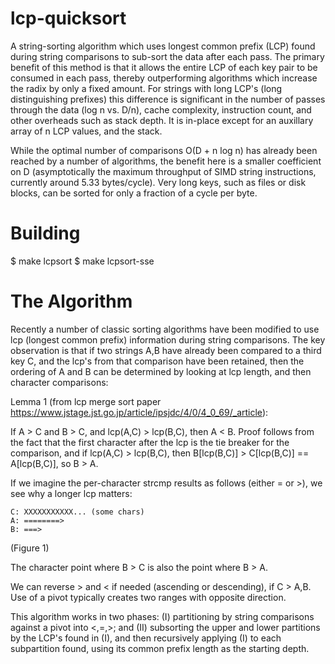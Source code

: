 lcp-quicksort
=============

A string-sorting algorithm which uses longest common prefix (LCP) found during string comparisons to sub-sort the data after each pass.  The primary benefit of this method is that it allows the entire LCP of each key pair to be consumed in each pass, thereby outperforming algorithms which increase the radix by only a fixed amount.  For strings with long LCP's (long distinguishing prefixes) this difference is significant in the number of passes through the data (log n vs. D/n), cache complexity, instruction count, and other overheads such as stack depth.  It is in-place except for an auxillary array of n LCP values, and the stack.  

While the optimal number of comparisons O(D + n log n) has already been reached by a number of algorithms, the benefit here is a smaller coefficient on D (asymptotically the maximum throughput of SIMD string instructions, currently around 5.33 bytes/cycle).  Very long keys, such as files or disk blocks, can be sorted for only a fraction of a cycle per byte.  

Building
========

$ make lcpsort
$ make lcpsort-sse


The Algorithm
=============

Recently a number of classic sorting algorithms have been modified to use lcp (longest common prefix) information during string comparisons.
The key observation is that if two strings A,B have already been compared to a third key C, 
and the lcp's from that comparison have been retained, then
the ordering of A and B can be determined by looking at lcp length, and then character comparisons:

Lemma 1 (from lcp merge sort paper https://www.jstage.jst.go.jp/article/ipsjdc/4/0/4_0_69/_article):  

If A > C and B > C, and lcp(A,C) > lcp(B,C), then A < B. Proof follows from the fact that the first character
after the lcp is the tie breaker for the comparison, and if lcp(A,C) > lcp(B,C), then B[lcp(B,C)] > C[lcp(B,C)] == A[lcp(B,C)], so B > A.


If we imagine the per-character strcmp results as follows (either = or >), we see why a longer lcp matters:

    C: XXXXXXXXXXX... (some chars)
    A: ========>
    B: ===>

(Figure 1)

The character point where B > C is also the point where B > A.

We can reverse > and < if needed (ascending or descending), if C > A,B.  Use of a pivot typically creates two ranges with opposite direction.

This algorithm works in two phases: (I) partitioning by string comparisons against a pivot into <,=,>; and (II) subsorting the upper and lower partitions by
the LCP's found in (I), and then recursively applying (I) to each subpartition found, using its common prefix length as the starting depth.    




